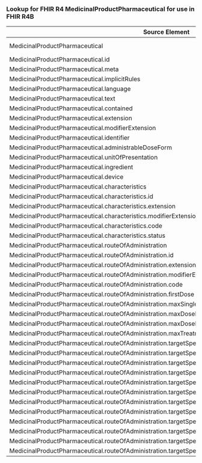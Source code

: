 ### Lookup for FHIR R4 MedicinalProductPharmaceutical for use in FHIR R4B

| Source Element | Usage | Target |
| -------------- | ----- | ------ |
| MedicinalProductPharmaceutical | UseExtension | http://hl7.org/fhir/4.0/StructureDefinition/extension-MedicinalProductPharmaceutical |
| MedicinalProductPharmaceutical.id | UseExtensionFromAncestor | - |
| MedicinalProductPharmaceutical.meta | UseExtensionFromAncestor | - |
| MedicinalProductPharmaceutical.implicitRules | UseExtensionFromAncestor | - |
| MedicinalProductPharmaceutical.language | UseExtensionFromAncestor | - |
| MedicinalProductPharmaceutical.text | UseExtensionFromAncestor | - |
| MedicinalProductPharmaceutical.contained | UseExtensionFromAncestor | - |
| MedicinalProductPharmaceutical.extension | UseExtensionFromAncestor | - |
| MedicinalProductPharmaceutical.modifierExtension | UseExtensionFromAncestor | - |
| MedicinalProductPharmaceutical.identifier | UseExtensionFromAncestor | - |
| MedicinalProductPharmaceutical.administrableDoseForm | UseExtensionFromAncestor | - |
| MedicinalProductPharmaceutical.unitOfPresentation | UseExtensionFromAncestor | - |
| MedicinalProductPharmaceutical.ingredient | UseExtensionFromAncestor | - |
| MedicinalProductPharmaceutical.device | UseExtensionFromAncestor | - |
| MedicinalProductPharmaceutical.characteristics | UseExtensionFromAncestor | - |
| MedicinalProductPharmaceutical.characteristics.id | UseExtensionFromAncestor | - |
| MedicinalProductPharmaceutical.characteristics.extension | UseExtensionFromAncestor | - |
| MedicinalProductPharmaceutical.characteristics.modifierExtension | UseExtensionFromAncestor | - |
| MedicinalProductPharmaceutical.characteristics.code | UseExtensionFromAncestor | - |
| MedicinalProductPharmaceutical.characteristics.status | UseExtensionFromAncestor | - |
| MedicinalProductPharmaceutical.routeOfAdministration | UseExtensionFromAncestor | - |
| MedicinalProductPharmaceutical.routeOfAdministration.id | UseExtensionFromAncestor | - |
| MedicinalProductPharmaceutical.routeOfAdministration.extension | UseExtensionFromAncestor | - |
| MedicinalProductPharmaceutical.routeOfAdministration.modifierExtension | UseExtensionFromAncestor | - |
| MedicinalProductPharmaceutical.routeOfAdministration.code | UseExtensionFromAncestor | - |
| MedicinalProductPharmaceutical.routeOfAdministration.firstDose | UseExtensionFromAncestor | - |
| MedicinalProductPharmaceutical.routeOfAdministration.maxSingleDose | UseExtensionFromAncestor | - |
| MedicinalProductPharmaceutical.routeOfAdministration.maxDosePerDay | UseExtensionFromAncestor | - |
| MedicinalProductPharmaceutical.routeOfAdministration.maxDosePerTreatmentPeriod | UseExtensionFromAncestor | - |
| MedicinalProductPharmaceutical.routeOfAdministration.maxTreatmentPeriod | UseExtensionFromAncestor | - |
| MedicinalProductPharmaceutical.routeOfAdministration.targetSpecies | UseExtensionFromAncestor | - |
| MedicinalProductPharmaceutical.routeOfAdministration.targetSpecies.id | UseExtensionFromAncestor | - |
| MedicinalProductPharmaceutical.routeOfAdministration.targetSpecies.extension | UseExtensionFromAncestor | - |
| MedicinalProductPharmaceutical.routeOfAdministration.targetSpecies.modifierExtension | UseExtensionFromAncestor | - |
| MedicinalProductPharmaceutical.routeOfAdministration.targetSpecies.code | UseExtensionFromAncestor | - |
| MedicinalProductPharmaceutical.routeOfAdministration.targetSpecies.withdrawalPeriod | UseExtensionFromAncestor | - |
| MedicinalProductPharmaceutical.routeOfAdministration.targetSpecies.withdrawalPeriod.id | UseExtensionFromAncestor | - |
| MedicinalProductPharmaceutical.routeOfAdministration.targetSpecies.withdrawalPeriod.extension | UseExtensionFromAncestor | - |
| MedicinalProductPharmaceutical.routeOfAdministration.targetSpecies.withdrawalPeriod.modifierExtension | UseExtensionFromAncestor | - |
| MedicinalProductPharmaceutical.routeOfAdministration.targetSpecies.withdrawalPeriod.tissue | UseExtensionFromAncestor | - |
| MedicinalProductPharmaceutical.routeOfAdministration.targetSpecies.withdrawalPeriod.value | UseExtensionFromAncestor | - |
| MedicinalProductPharmaceutical.routeOfAdministration.targetSpecies.withdrawalPeriod.supportingInformation | UseExtensionFromAncestor | - |
